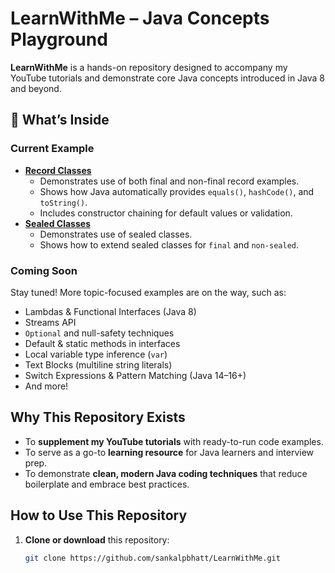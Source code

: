 # LearnWithMe – Java Concepts Playground

**LearnWithMe** is a hands-on repository designed to accompany my YouTube tutorials and demonstrate core Java concepts introduced in Java 8 and beyond.

## 🚀 What’s Inside

###  Current Example
- **[Record Classes](https://github.com/sankalpbhatt/LearnWithMe/tree/main/src/main/java/org/example/record)**
    - Demonstrates use of both final and non-final record examples.
    - Shows how Java automatically provides `equals()`, `hashCode()`, and `toString()`.
    - Includes constructor chaining for default values or validation.
- **[Sealed Classes](https://github.com/sankalpbhatt/LearnWithMe/tree/main/src/main/java/org/example/sealed)**
    - Demonstrates use of sealed classes.
    - Shows how to extend sealed classes for `final` and `non-sealed`.
    

###  Coming Soon
Stay tuned! More topic-focused examples are on the way, such as:
- Lambdas & Functional Interfaces (Java 8)
- Streams API
- `Optional` and null-safety techniques
- Default & static methods in interfaces
- Local variable type inference (`var`)
- Text Blocks (multiline string literals)
- Switch Expressions & Pattern Matching (Java 14–16+)
- And more!

##  Why This Repository Exists

- To **supplement my YouTube tutorials** with ready-to-run code examples.
- To serve as a go-to **learning resource** for Java learners and interview prep.
- To demonstrate **clean, modern Java coding techniques** that reduce boilerplate and embrace best practices.

##  How to Use This Repository

1. **Clone or download** this repository:
   ```bash
   git clone https://github.com/sankalpbhatt/LearnWithMe.git
